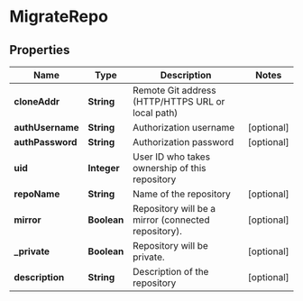 # MigrateRepo

## Properties
Name | Type | Description | Notes
------------ | ------------- | ------------- | -------------
**cloneAddr** | **String** | Remote Git address (HTTP/HTTPS URL or local path) | 
**authUsername** | **String** | Authorization username |  [optional]
**authPassword** | **String** | Authorization password |  [optional]
**uid** | **Integer** | User ID who takes ownership of this repository | 
**repoName** | **String** | Name of the repository |  [optional]
**mirror** | **Boolean** | Repository will be a mirror (connected repository). |  [optional]
**_private** | **Boolean** | Repository will be private. |  [optional]
**description** | **String** | Description of the repository |  [optional]
